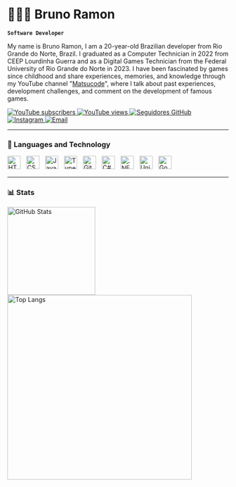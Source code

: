 # 👩🏻‍💻 Bruno Ramon

**`Software Developer`**

My name is Bruno Ramon, I am a 20-year-old Brazilian developer from Rio Grande do Norte, Brazil. I graduated as a Computer Technician in 2022 from CEEP Lourdinha Guerra and as a Digital Games Technician from the Federal University of Rio Grande do Norte in 2023. I have been fascinated by games since childhood and share experiences, memories, and knowledge through my YouTube channel "[Matsucode](https://www.youtube.com/@matsucode)", where I talk about past experiences, development challenges, and comment on the development of famous games.

<p align="left">
    <a href="https://youtube.com/channel/UCOU5MNZ2O9X0rJnjnTmPxXQ?sub_confirmation=1">
        <img 
            alt="YouTube subscribers" 
            title="Inscreva-se no meu canal" 
            src="https://custom-icon-badges.demolab.com/youtube/channel/subscribers/UCOU5MNZ2O9X0rJnjnTmPxXQ?color=%23E05D44&label=Inscreva-se&logo=video&logoColor=white&style=for-the-badge&labelColor=CE4630"
        />
    </a>
    <a href="https://youtube.com/channel/UCOU5MNZ2O9X0rJnjnTmPxXQ">
        <img 
            alt="YouTube views" 
            title="Visualizações no YouTube" 
            src="https://custom-icon-badges.demolab.com/youtube/channel/views/UCOU5MNZ2O9X0rJnjnTmPxXQ?color=%23E1AD0E&logo=eye&logoColor=white&style=for-the-badge&labelColor=C79600"
        />
    </a> 
    <a href="https://github.com/matsucode?tab=followers">
        <img 
            alt="Seguidores GitHub" 
            title="Me siga no GitHub" 
            src="https://custom-icon-badges.demolab.com/github/followers/matsucode?color=236ad3&labelColor=1155ba&style=for-the-badge&logo=github&label=Seguidores&logoColor=white"
        />
    </a>
    <a href="https://instagram.com/matsucode">
        <img 
            alt="Instagram" 
            title="Siga no Instagram" 
            src="https://img.shields.io/badge/Instagram-%23E4405F.svg?&style=for-the-badge&logo=instagram&logoColor=white"
        />
    </a>
    <a href="mailto:matsucode@proton.me">
        <img 
            alt="Email" 
            title="Entre em contato por email" 
            src="https://img.shields.io/badge/Email-%230078D4.svg?&style=for-the-badge&logo=gmail&logoColor=white"
        />
    </a>
</p>

---

### 🤖 Languages and Technology

<img align="left" alt="HTML" title="HTML" width="30px" style="padding-right: 10px;" src="https://cdn.jsdelivr.net/gh/devicons/devicon@latest/icons/html5/html5-original.svg"/>
<img align="left" alt="CSS" title="CSS" width="30px" style="padding-right: 10px;" src="https://cdn.jsdelivr.net/gh/devicons/devicon@latest/icons/css3/css3-original.svg"/>
<img align="left" alt="JavaScript" title="JavaScript" width="30px" style="padding-right: 10px;" src="https://cdn.jsdelivr.net/gh/devicons/devicon@latest/icons/javascript/javascript-original.svg"/>
<img align="left" alt="TypeScript" title="TypeScript" width="30px" style="padding-right: 10px;" src="https://cdn.jsdelivr.net/gh/devicons/devicon@latest/icons/typescript/typescript-original.svg"/>
<img align="left" alt="Git" title="Git" width="30px" style="padding-right: 10px;" src="https://cdn.jsdelivr.net/gh/devicons/devicon@latest/icons/git/git-original.svg"/>
<img align="left" alt="C#" title="C#" width="30px" style="padding-right: 10px;" src="https://cdn.jsdelivr.net/gh/devicons/devicon@latest/icons/csharp/csharp-original.svg"/>
<img align="left" alt=".NET" title=".NET" width="30px" style="padding-right: 10px;" src="https://cdn.jsdelivr.net/gh/devicons/devicon@latest/icons/dot-net/dot-net-original.svg"/>
<img align="left" alt="Unity" title="Unity" width="30px" style="padding-right: 10px;" src="https://cdn.jsdelivr.net/gh/devicons/devicon@latest/icons/unity/unity-original.svg"/>
<img align="left" alt="Godot" title="Godot" width="30px" style="padding-right: 10px;" src="https://cdn.jsdelivr.net/gh/devicons/devicon@latest/icons/godot/godot-original.svg"/>

<br/>
<br/>

---

### 📊 Stats

<p>
  <img 
    align="left" 
    alt="GitHub Stats" 
    height="200" 
    style="padding-right: 10px;" 
    src="https://github-readme-stats.vercel.app/api?username=matsucode&show_icons=true&theme=tokyonight&title_color=FFD700&icon_color=FFD700&text_color=FFD700&include_all_commits=true&locale=en" 
  />

  <img 
    align="left" 
    alt="Top Langs" 
    width="420" 
    src="https://github-readme-stats.vercel.app/api/top-langs/?username=matsucode&theme=tokyonight&title_color=FFD700&text_color=FFD700&layout=compact&custom_title=Technologies&langs_count=9" 
  />
</p>
